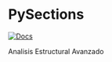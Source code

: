 # PySections

[![Docs](https://github.com/ZibraMax/PySections/actions/workflows/docs.yml/badge.svg)](https://github.com/ZibraMax/PySections/actions/workflows/docs.yml)

Analisis Estructural Avanzado
